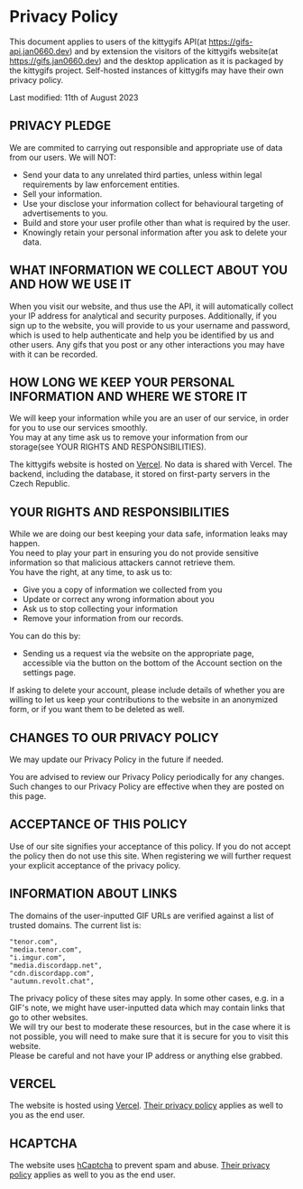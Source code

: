 # Privacy Policy
This document applies to users of the kittygifs API(at https://gifs-api.jan0660.dev) and by extension the visitors of the kittygifs website(at https://gifs.jan0660.dev) and the desktop application as it is packaged by the kittygifs project. Self-hosted instances of kittygifs may have their own privacy policy.

Last modified: 11th of August 2023
## PRIVACY PLEDGE
We are commited to carrying out responsible and appropriate use of data from our users. We will NOT:

- Send your data to any unrelated third parties, unless within legal requirements by law enforcement entities.
- Sell your information.
- Use your disclose your information collect for behavioural targeting of advertisements to you.
- Build and store your user profile other than what is required by the user.
- Knowingly retain your personal information after you ask to delete your data.

## WHAT INFORMATION WE COLLECT ABOUT YOU AND HOW WE USE IT
When you visit our website, and thus use the API, it will automatically collect your IP address for analytical and security purposes.
Additionally, if you sign up to the website, you will provide to us your username and password, which is used to help authenticate and help you be identified by us and other users.
Any gifs that you post or any other interactions you may have with it can be recorded.
## HOW LONG WE KEEP YOUR PERSONAL INFORMATION AND WHERE WE STORE IT
We will keep your information while you are an user of our service, in order for you to use our services smoothly.  
You may at any time ask us to remove your information from our storage(see YOUR RIGHTS AND RESPONSIBILITIES).

The kittygifs website is hosted on [Vercel](https://vercel.com/). No data is shared with Vercel.
The backend, including the database, it stored on first-party servers in the Czech Republic.
## YOUR RIGHTS AND RESPONSIBILITIES
While we are doing our best keeping your data safe, information leaks may happen.  
You need to play your part in ensuring you do not provide sensitive information so that malicious attackers cannot retrieve them.  
You have the right, at any time, to ask us to:

- Give you a copy of information we collected from you
- Update or correct any wrong information about you
- Ask us to stop collecting your information
- Remove your information from our records.

You can do this by:

- Sending us a request via the website on the appropriate page, accessible via the button on the bottom of the Account section on the settings page.

If asking to delete your account, please include details of whether you are willing to let us keep your contributions to the website in an anonymized form, or if you want them to be deleted as well.

## CHANGES TO OUR PRIVACY POLICY
We may update our Privacy Policy in the future if needed.

You are advised to review our Privacy Policy periodically for any changes. Such changes to our Privacy Policy are effective when they are posted on this page.
## ACCEPTANCE OF THIS POLICY
Use of our site signifies your acceptance of this policy. If you do not accept the policy then do not use this site. When registering we will further request your explicit acceptance of the privacy policy.
## INFORMATION ABOUT LINKS
The domains of the user-inputted GIF URLs are verified against a list of trusted domains. The current list is:
```
"tenor.com",  
"media.tenor.com",  
"i.imgur.com",  
"media.discordapp.net",  
"cdn.discordapp.com",  
"autumn.revolt.chat",
```
The privacy policy of these sites may apply.
In some other cases, e.g. in a GIF's note, we might have user-inputted data which may contain links that go to other websites.  
We will try our best to moderate these resources, but in the case where it is not possible, you will need to make sure that it is secure for you to visit this website.  
Please be careful and not have your IP address or anything else grabbed.
## VERCEL
The website is hosted using [Vercel](https://vercel.com). [Their privacy policy](https://vercel.com/legal/privacy-policy) applies as well to you as the end user.
## HCAPTCHA
The website uses [hCaptcha](https://hcaptcha.com/privacy) to prevent spam and abuse. [Their privacy policy](https://hcaptcha.com/privacy) applies as well to you as the end user.
